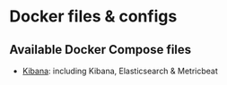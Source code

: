 # Docker files & configs

## Available Docker Compose files

* [Kibana](kibana/): including Kibana, Elasticsearch & Metricbeat
